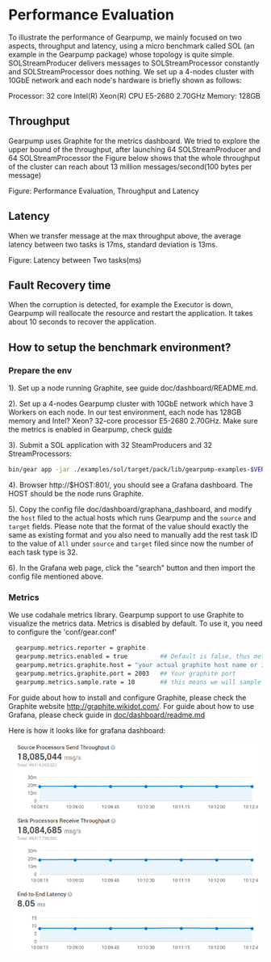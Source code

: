# Performance Evaluation

To illustrate the performance of Gearpump, we mainly focused on two aspects, throughput and latency, using a micro benchmark called SOL (an example in the Gearpump package) whose topology is quite simple. SOLStreamProducer delivers messages to SOLStreamProcessor constantly and SOLStreamProcessor does nothing. We set up a 4-nodes cluster with 10GbE network and each node's hardware is briefly shown as follows:

Processor: 32 core Intel(R) Xeon(R) CPU E5-2680 2.70GHz
Memory: 128GB

## Throughput

Gearpump uses Graphite for the metrics dashboard. We tried to explore the upper bound of the throughput, after launching 64 SOLStreamProducer and 64 SOLStreamProcessor the Figure below shows that the whole throughput of the cluster can reach about 13 million messages/second(100 bytes per message)
 
Figure: Performance Evaluation, Throughput and Latency

## Latency

When we transfer message at the max throughput above, the average latency between two tasks is 17ms, standard deviation is 13ms.
 
Figure: Latency between Two tasks(ms)

## Fault Recovery time

When the corruption is detected, for example the Executor is down, Gearpump will reallocate the resource and restart the application. It takes about 10 seconds to recover the application.

## How to setup the benchmark environment?

### Prepare the env

1). Set up a node running Graphite, see guide doc/dashboard/README.md. 

2). Set up a 4-nodes Gearpump cluster with 10GbE network which have 3 Workers on each node. In our test environment, each node has 128GB memory and Intel? Xeon? 32-core processor E5-2680 2.70GHz. Make sure the metrics is enabled in Gearpump, check [guide](https://github.com/intel-hadoop/gearpump/wiki/Metrics-and-Dashboard)

3). Submit a SOL application with 32 SteamProducers and 32 StreamProcessors:
  
```bash
bin/gear app -jar ./examples/sol/target/pack/lib/gearpump-examples-$VERSION.jar org.apache.gearpump.streaming.examples.sol.SOL -master $HOST:PORT -streamProducer 32 -streamProcessor 32 -runseconds 600
```

4). Browser http://$HOST:801/, you should see a Grafana dashboard. The HOST should be the node runs Graphite.

5). Copy the config file doc/dashboard/graphana_dashboard, and modify the `host` filed to the actual hosts which runs Gearpump and the `source` and `target` fields. Please note that the format of the value should exactly the same as existing format and you also need to manually add the rest task ID to the value of `All` under `source` and `target` filed since now the number of each task type is 32.

6). In the Grafana web page, click the "search" button and then import the config file mentioned above.

### Metrics

We use codahale metrics library. Gearpump support to use Graphite to visualize the metrics data. Metrics is disabled by default. To use it, you need to configure the 'conf/gear.conf'

```bash
  gearpump.metrics.reporter = graphite
  gearpump.metrics.enabled = true         ## Default is false, thus metrics is not enabled.
  gearpump.metrics.graphite.host = "your actual graphite host name or ip"  
  gearpump.metrics.graphite.port = 2003   ## Your graphite port
  gearpump.metrics.sample.rate = 10       ## this means we will sample 1 message for every 10 messages
```
  
For guide about how to install and configure Graphite, please check the Graphite website http://graphite.wikidot.com/.  For guide about how to use Grafana, please check guide in [doc/dashboard/readme.md](https://github.com/intel-hadoop/gearpump/blob/master/doc/dashboard/README.md)

Here is how it looks like for grafana dashboard:

![](img/dashboard.png)
